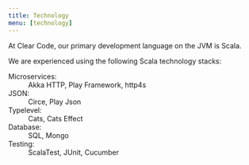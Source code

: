 ```yaml
---
title: Technology
menu: [technology]
---
```

       
At Clear Code, our primary development language on the JVM is Scala.

We are experienced using the following Scala technology stacks:

<dl class="technology">
  <dt>Microservices:</dt>
  <dd>Akka HTTP, Play Framework, http4s</dd>
  <dt>JSON:</dt>
  <dd>Circe, Play Json</dd>
  <dt>Typelevel:</dt>
  <dd>Cats, Cats Effect</dd>
  <dt>Database:</dt>
  <dd>SQL, Mongo</dd>
  <dt>Testing:</dt>
  <dd>ScalaTest, JUnit, Cucumber</dd>
</dl>
